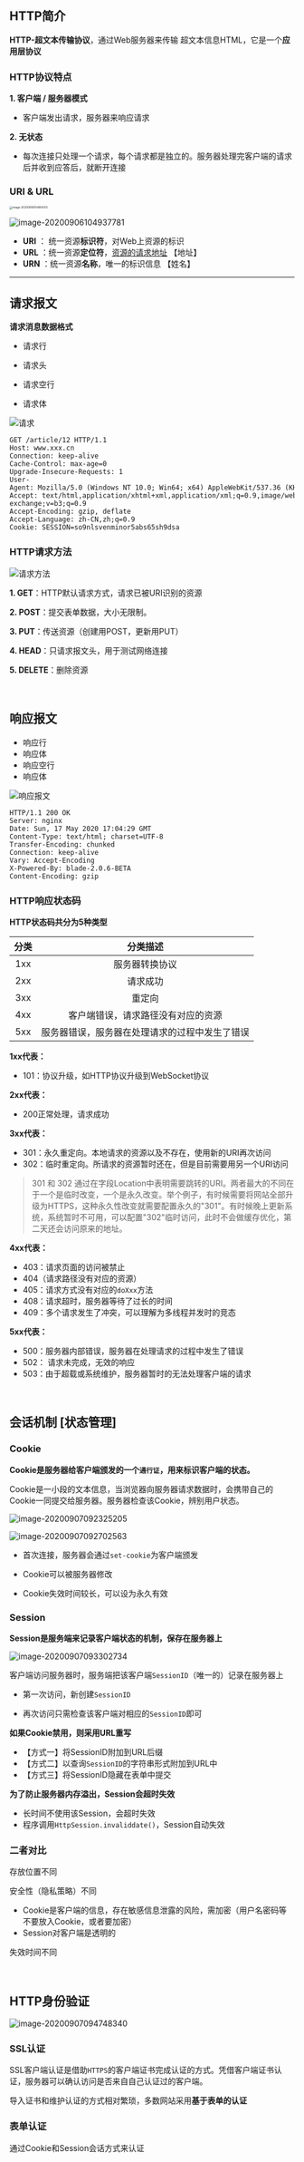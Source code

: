 ## HTTP简介

**HTTP-超文本传输协议**，通过Web服务器来传输 超文本信息HTML，它是一个**应用层协议**

### HTTP协议特点

**1. 客户端 / 服务器模式**

- 客户端发出请求，服务器来响应请求

**2. 无状态**

- 每次连接只处理一个请求，每个请求都是独立的。服务器处理完客户端的请求后并收到应答后，就断开连接

### URI & URL

<img src="1.HTTP-超文本传输协议.assets/image-20200906104804312.png" alt="image-20200906104804312" style="zoom:33%;" />

![image-20200906104937781](1.HTTP-超文本传输协议.assets/image-20200906104937781.png)

- **URI** ： 统一资源**标识符**，对Web上资源的标识
- **URL** ：统一资源**定位符**，<u>资源的请求地址</u> 【地址】
- **URN** ：统一资源**名称**，唯一的标识信息 【姓名】

------------------

## 请求报文

**请求消息数据格式**

- 请求行

- 请求头

- 请求空行

- 请求体

![请求](1.HTTP-超文本传输协议.assets/请求.png)

```http
GET /article/12 HTTP/1.1
Host: www.xxx.cn
Connection: keep-alive
Cache-Control: max-age=0
Upgrade-Insecure-Requests: 1
User-Agent: Mozilla/5.0 (Windows NT 10.0; Win64; x64) AppleWebKit/537.36 (KHTML, like Gecko) Chrome/80.0.3987.106 Safari/537.36
Accept: text/html,application/xhtml+xml,application/xml;q=0.9,image/webp,image/apng,*/*;q=0.8,application/signed-exchange;v=b3;q=0.9
Accept-Encoding: gzip, deflate
Accept-Language: zh-CN,zh;q=0.9
Cookie: SESSION=so9nlsvenminor5abs65sh9dsa
```



### HTTP请求方法

![请求方法](1.HTTP-超文本传输协议.assets/请求方法.png)



**1. GET**：HTTP默认请求方式，请求已被URI识别的资源

**2. POST**：提交表单数据，大小无限制。

**3. PUT**：传送资源（创建用POST，更新用PUT）

**4. HEAD**：只请求报文头，用于测试网络连接

**5. DELETE**：删除资源

<br>

## 响应报文

- 响应行
- 响应体
- 响应空行
- 响应体

![响应报文](1.HTTP-超文本传输协议.assets/响应报文.png)

```http
HTTP/1.1 200 OK
Server: nginx
Date: Sun, 17 May 2020 17:04:29 GMT
Content-Type: text/html; charset=UTF-8
Transfer-Encoding: chunked
Connection: keep-alive
Vary: Accept-Encoding
X-Powered-By: blade-2.0.6-BETA
Content-Encoding: gzip
```



### HTTP响应状态码

**HTTP状态码共分为5种类型**

| 分类 |                    分类描述                    |
| :--: | :--------------------------------------------: |
| 1xx  |                 服务器转换协议                 |
| 2xx  |                    请求成功                    |
| 3xx  |                     重定向                     |
| 4xx  |       客户端错误，请求路径没有对应的资源       |
| 5xx  | 服务器错误，服务器在处理请求的过程中发生了错误 |

**1xx代表：**

- 101：协议升级，如HTTP协议升级到WebSocket协议

**2xx代表：**

- 200正常处理，请求成功

**3xx代表：**

- 301：永久重定向。本地请求的资源以及不存在，使用新的URI再次访问
- 302：临时重定向。所请求的资源暂时还在，但是目前需要用另一个URI访问

>301 和 302 通过在字段Location中表明需要跳转的URI。两者最大的不同在于一个是临时改变，一个是永久改变。举个例子，有时候需要将网站全部升级为HTTPS，这种永久性改变就需要配置永久的"301"。有时候晚上更新系统，系统暂时不可用，可以配置"302"临时访问，此时不会做缓存优化，第二天还会访问原来的地址。

**4xx代表：**

- 403：请求页面的访问被禁止
- 404（请求路径没有对应的资源）
- 405：请求方式没有对应的`doXxx`方法
- 408：请求超时，服务器等待了过长的时间
- 409：多个请求发生了冲突，可以理解为多线程并发时的竞态

**5xx代表：**

- 500：服务器内部错误，服务器在处理请求的过程中发生了错误
- 502： 请求未完成，无效的响应
- 503：由于超载或系统维护，服务器暂时的无法处理客户端的请求

<br>

## 会话机制 [状态管理]

###  Cookie

**Cookie是服务器给客户端颁发的一个`通行证`，用来标识客户端的状态。**

Cookie是一小段的文本信息，当浏览器向服务器请求数据时，会携带自己的Cookie一同提交给服务器。服务器检查该Cookie，辨别用户状态。

![image-20200907092325205](1.HTTP-超文本传输协议.assets/image-20200907092325205.png)



![image-20200907092702563](1.HTTP-超文本传输协议.assets/image-20200907092702563.png)

- 首次连接，服务器会通过`set-cookie`为客户端颁发

- Cookie可以被服务器修改
- Cookie失效时间较长，可以设为永久有效

### Session

**Session是服务端来记录客户端状态的机制，保存在服务器上**

![image-20200907093302734](1.HTTP-超文本传输协议.assets/image-20200907093302734.png)

客户端访问服务器时，服务端把该客户端`SessionID`（唯一的）记录在服务器上

- 第一次访问，新创建`SessionID`

- 再次访问只需检查该客户端对相应的`SessionID`即可

**如果Cookie禁用，则采用URL重写**

- 【方式一】将SessionID附加到URL后缀
- 【方式二】以查询`SessionID`的字符串形式附加到URL中
- 【方式三】将SessionID隐藏在表单中提交

**为了防止服务器内存溢出，Session会超时失效**

- 长时间不使用该Session，会超时失效
- 程序调用`HttpSession.invaliddate()`，Session自动失效



### 二者对比

存放位置不同

安全性（隐私策略）不同

- Cookie是客户端的信息，存在敏感信息泄露的风险，需加密（用户名密码等不要放入Cookie，或者要加密）
- Session对客户端是透明的

失效时间不同

<br>

## HTTP身份验证

![image-20200907094748340](1.HTTP-超文本传输协议.assets/image-20200907094748340.png)

### SSL认证

SSL客户端认证是借助`HTTPS`的客户端证书完成认证的方式。凭借客户端证书认证，服务器可以确认访问是否来自自己认证过的客户端。

导入证书和维护认证的方式相对繁琐，多数网站采用**基于表单的认证**

### 表单认证

通过Cookie和Session会话方式来认证

